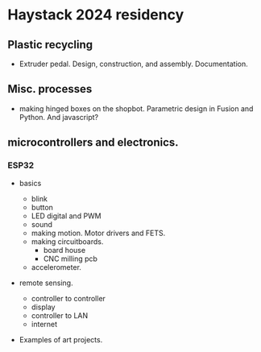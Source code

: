 # Haystack 2024 residency

## Plastic recycling

* Extruder pedal.  Design, construction, and assembly.  Documentation.

## Misc. processes

* making hinged boxes on the shopbot.  Parametric design in Fusion and Python.  And javascript?

## microcontrollers and electronics.

### ESP32

*  basics
	* blink
	* button
	* LED digital and PWM
	* sound
	* making motion.  Motor drivers and FETS.  
	* making circuitboards.
		* board house
		* CNC milling pcb
	* accelerometer.

*  remote sensing.
	* controller to controller
	* display
	* controller to LAN
	* internet
*  Examples of art projects.
	